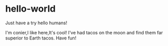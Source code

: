 # hello-world
Just have a try
hello humans!

I'm conier,I like here,It's cool!
I've had tacos on the moon and find them far superior to Earth tacos.
Have fun!
